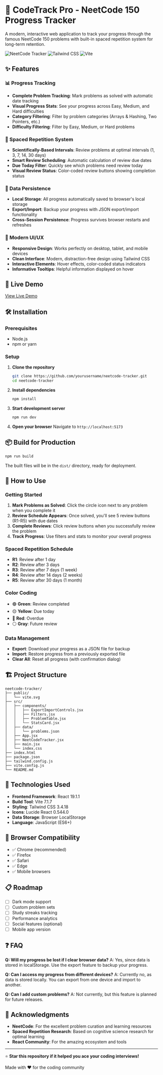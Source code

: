 # 🧠 CodeTrack Pro - NeetCode 150 Progress Tracker

A modern, interactive web application to track your progress through the famous NeetCode 150 problems with built-in spaced repetition system for long-term retention.

![NeetCode Tracker](https://img.shields.io/badge/React-18.2.0-blue.svg)
![Tailwind CSS](https://img.shields.io/badge/TailwindCSS-3.4.0-38B2AC.svg)
![Vite](https://img.shields.io/badge/Vite-5.0.0-646CFF.svg)

## ✨ Features

### 📊 Progress Tracking
- **Complete Problem Tracking**: Mark problems as solved with automatic date tracking
- **Visual Progress Stats**: See your progress across Easy, Medium, and Hard difficulties
- **Category Filtering**: Filter by problem categories (Arrays & Hashing, Two Pointers, etc.)
- **Difficulty Filtering**: Filter by Easy, Medium, or Hard problems

### 🔄 Spaced Repetition System
- **Scientifically-Based Intervals**: Review problems at optimal intervals (1, 3, 7, 14, 30 days)
- **Smart Review Scheduling**: Automatic calculation of review due dates
- **Due Today Filter**: Quickly see which problems need review today
- **Visual Review Status**: Color-coded review buttons showing completion status

### 💾 Data Persistence
- **Local Storage**: All progress automatically saved to browser's local storage
- **Export/Import**: Backup your progress with JSON export/import functionality
- **Cross-Session Persistence**: Progress survives browser restarts and refreshes

### 🎨 Modern UI/UX
- **Responsive Design**: Works perfectly on desktop, tablet, and mobile devices
- **Clean Interface**: Modern, distraction-free design using Tailwind CSS
- **Interactive Elements**: Hover effects, color-coded status indicators
- **Informative Tooltips**: Helpful information displayed on hover

## 🚀 Live Demo

[View Live Demo](https://neetcode-tracker.vercel.app/)

## 🛠️ Installation

### Prerequisites
- Node.js
- npm or yarn

### Setup
1. **Clone the repository**
   ```bash
   git clone https://github.com/yourusername/neetcode-tracker.git
   cd neetcode-tracker
   ```

2. **Install dependencies**
   ```bash
   npm install
   ```

3. **Start development server**
   ```bash
   npm run dev
   ```

4. **Open your browser**
   Navigate to `http://localhost:5173`

## 📦 Build for Production

```bash
npm run build
```

The built files will be in the `dist/` directory, ready for deployment.

## 🎯 How to Use

### Getting Started
1. **Mark Problems as Solved**: Click the circle icon next to any problem when you complete it
2. **Review Schedule Appears**: Once solved, you'll see 5 review buttons (R1-R5) with due dates
3. **Complete Reviews**: Click review buttons when you successfully review the problem
4. **Track Progress**: Use filters and stats to monitor your overall progress

### Spaced Repetition Schedule
- **R1**: Review after 1 day
- **R2**: Review after 3 days  
- **R3**: Review after 7 days (1 week)
- **R4**: Review after 14 days (2 weeks)
- **R5**: Review after 30 days (1 month)

### Color Coding
- 🟢 **Green**: Review completed
- 🟡 **Yellow**: Due today
- 🔴 **Red**: Overdue
- ⚪ **Gray**: Future review

### Data Management
- **Export**: Download your progress as a JSON file for backup
- **Import**: Restore progress from a previously exported file
- **Clear All**: Reset all progress (with confirmation dialog)

## 🏗️ Project Structure

```
neetcode-tracker/
├── public/
│   └── vite.svg
├── src/
│   ├── components/
│   │   ├── ExportImportControls.jsx
│   │   ├── Filters.jsx
│   │   ├── ProblemTable.jsx
│   │   └── StatsCard.jsx
│   ├── data/
│   │   └── problems.json
│   ├── App.jsx
│   ├── NeetCodeTracker.jsx
│   ├── main.jsx
│   └── index.css
├── index.html
├── package.json
├── tailwind.config.js
├── vite.config.js
└── README.md
```

## 🔧 Technologies Used

- **Frontend Framework**: React 19.1.1
- **Build Tool**: Vite 7.1.7
- **Styling**: Tailwind CSS 3.4.18
- **Icons**: Lucide React 0.544.0
- **Data Storage**: Browser LocalStorage
- **Language**: JavaScript (ES6+)

## 📱 Browser Compatibility

- ✅ Chrome (recommended)
- ✅ Firefox
- ✅ Safari
- ✅ Edge
- ✅ Mobile browsers

## 📋 Roadmap

- [ ] Dark mode support
- [ ] Custom problem sets
- [ ] Study streaks tracking
- [ ] Performance analytics
- [ ] Social features (optional)
- [ ] Mobile app version

## ❓ FAQ

**Q: Will my progress be lost if I clear browser data?**
A: Yes, since data is stored in localStorage. Use the export feature to backup your progress.

**Q: Can I access my progress from different devices?**
A: Currently no, as data is stored locally. You can export from one device and import to another.

**Q: Can I add custom problems?**
A: Not currently, but this feature is planned for future releases.

## 🙏 Acknowledgments

- **NeetCode**: For the excellent problem curation and learning resources
- **Spaced Repetition Research**: Based on cognitive science research for optimal learning
- **React Community**: For the amazing ecosystem and tools

---

⭐ **Star this repository if it helped you ace your coding interviews!**

Made with ❤️ for the coding community